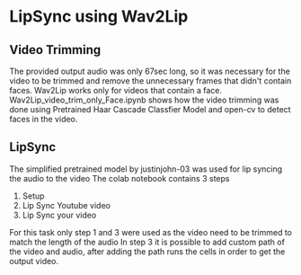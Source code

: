 # LipSync using Wav2Lip
## Video Trimming 
The provided output audio was only 67sec long, so it was necessary for the video to be trimmed and remove the unnecessary frames that didn't contain faces. Wav2Lip works only for videos that contain a face.
Wav2Lip_video_trim_only_Face.ipynb shows how the video trimming was done using Pretrained Haar Cascade Classfier Model and open-cv to detect faces in the video.

## LipSync
The simplified pretrained model by justinjohn-03 was used for lip syncing the audio to the video
The colab notebook contains 3 steps
1. Setup
2. Lip Sync Youtube video
3. Lip Sync your video

For this task only step 1 and 3 were used as the video need to be trimmed to match the length of the audio
In step 3 it is possible to add custom path of the video and audio, after adding the path runs the cells in order to get the output video.
